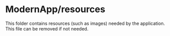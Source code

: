 # ModernApp/resources

This folder contains resources (such as images) needed by the application. This file can
be removed if not needed.
